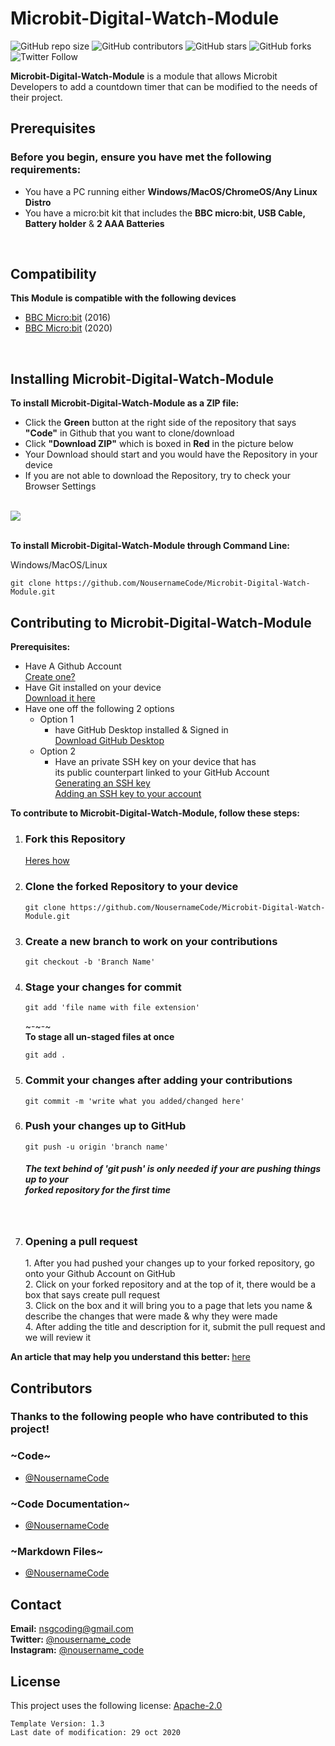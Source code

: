 # Microbit-Digital-Watch-Module

![GitHub repo size](https://img.shields.io/github/repo-size/NousernameCode/Microbit-Digital-Watch-Module)
![GitHub contributors](https://img.shields.io/github/contributors/NousernameCode/Microbit-Digital-Watch-Module)
![GitHub stars](https://img.shields.io/github/stars/NousernameCode/Microbit-Digital-Watch-Module?style=social)
![GitHub forks](https://img.shields.io/github/forks/NousernameCode/Microbit-Digital-Watch-Module?style=social)
![Twitter Follow](https://img.shields.io/twitter/follow/nousername_code?style=social)

<b>Microbit-Digital-Watch-Module</b> is a module that allows Microbit Developers to add a countdown timer that can be modified to the needs of their project.

## Prerequisites

<h3>Before you begin, ensure you have met the following requirements:</h3>

* You have a PC running either <b>Windows/MacOS/ChromeOS/Any Linux Distro</b>
* You have a micro:bit kit that includes the <b>BBC micro:bit, USB Cable, Battery holder</b> & <b>2 AAA Batteries</b>
</br>

## Compatibility

<b>This Module is compatible with the following devices</b> </br>

* [BBC Micro:bit](https://microbit.org/) (2016)
* [BBC Micro:bit](https://microbit.org/) (2020)

</br>

## Installing Microbit-Digital-Watch-Module

<b>To install Microbit-Digital-Watch-Module as a ZIP file:</b>

* Click the <b>Green</b> button at the right side of the repository that says <b>"Code"</b> in Github that you want to clone/download</br>
* Click <b>"Download ZIP"</b> which is boxed in <b>Red</b> in the picture below</br>
* Your Download should start and you would have the Repository in your device
* If you are not able to download the Repository, try to check your Browser Settings
</br></br>
<img src="https://encrypted-tbn0.gstatic.com/images?q=tbn%3AANd9GcQGTZHmBgyuEk24MzXj0_1OvmdBGeHps7TQyQ&usqp=CAU">
</br></br>

<b>To install Microbit-Digital-Watch-Module through Command Line:</b>

Windows/MacOS/Linux

```
git clone https://github.com/NousernameCode/Microbit-Digital-Watch-Module.git
```
## Contributing to Microbit-Digital-Watch-Module

<b>Prerequisites:</b>

* Have A Github Account </br>
  [Create one?](https://github.com/join)
* Have Git installed on your device </br>
  [Download it here](https://git-scm.com/downloads)
* Have one off the following 2 options
  * Option 1
    * have GitHub Desktop installed & Signed in </br>
    [Download GitHub Desktop](https://desktop.github.com/)
  * Option 2
    * Have an private SSH key on your device that has </br>
    its public counterpart linked to your GitHub Account </br>
    [Generating an SSH key](https://docs.github.com/en/free-pro-team@latest/github/authenticating-to-github/adding-a-new-ssh-key-to-your-github-account) </br>
    [Adding an SSH key to your account](https://docs.github.com/en/free-pro-team@latest/github/authenticating-to-github/generating-a-new-ssh-key-and-adding-it-to-the-ssh-agent)

<b>To contribute to Microbit-Digital-Watch-Module, follow these steps:</b>

1. <h3>Fork this Repository</h3>
   
   [Heres how](https://docs.github.com/en/free-pro-team@latest/github/getting-started-with-github/fork-a-repo)
2. <h3>Clone the forked Repository to your device</h3>
   
   ```
   git clone https://github.com/NousernameCode/Microbit-Digital-Watch-Module.git
   ```
3. <h3>Create a new branch to work on your contributions</h3>
   
   ```
   git checkout -b 'Branch Name'
   ```
4. <h3>Stage your changes for commit</h3>
 
   ```
   git add 'file name with file extension'
   ```
   ~-~-~ </br>
   <b>To stage all un-staged files at once</b></br>
   ```
   git add .
   ```
6. <h3>Commit your changes after adding your contributions</h3>

   ```
   git commit -m 'write what you added/changed here'
   ```
7. <h3>Push your changes up to GitHub</h3>
   
   ```
   git push -u origin 'branch name'
   ```
   <h5><i>The text behind of 'git push' is only needed if your are pushing things up to your </br>
   forked repository for the first time</i></h5> </br>
8. <h3>Opening a pull request</h3>
   1. After you had pushed your changes up to your forked repository, go onto your Github Account on GitHub </br>
   2. Click on your forked repository and at the top of it, there would be a box that says create pull request </br>
   3. Click on the box and it will bring you to a page that lets you name & describe the changes that were made & why they were made </br>
   4. After adding the title and description for it, submit the pull request and we will review it </br>

<b>An article that may help you understand this better: </b>[here](https://jarv.is/notes/how-to-pull-request-fork-github/)

## Contributors

<h3><b>Thanks to the following people who have contributed to this project!</b></h3>
<h3>~Code~</h3>

* [@NousernameCode](https://github.com/NousernameCode)

<h3>~Code Documentation~</h3>

* [@NousernameCode](https://github.com/NousernameCode)

<h3>~Markdown Files~</h3>

* [@NousernameCode](https://github.com/NousernameCode)

## Contact

<b>Email:</b> <nsgcoding@gmail.com> </br>
<b>Twitter:</b> [@nousername_code](https://twitter.com/nousername_code) </br>
<b>Instagram:</b> [@nousername_code](https://www.instagram.com/nousername_code/)

## License

This project uses the following license: [Apache-2.0](https://www.apache.org/licenses/LICENSE-2.0)

`Template Version: 1.3`  </br>
`Last date of modification: 29 oct 2020`